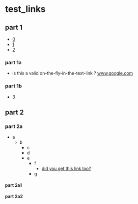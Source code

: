 # test_links


## part 1

- [0](https://www.google.com/)
- [1](www.google.com)
- [2](google.com)

### part 1a

- is this a valid on-the-fly-in-the-text-link ? www.google.com

### part 1b

- [3](#part-1)

## part 2

### part 2a

- a
  - b
    - c
    - d
    - e
      - f
        - [did you get this link too?](google.com)
      - g

#### part 2a1

#### part 2a2
